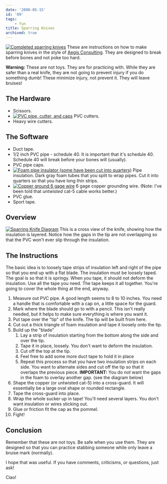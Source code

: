 ```yaml
---
date: '2008-05-15'
id: '89'
tags:
    - fun
title: Sparring Knives
archived: true
---
```


[![Completed sparring knives](https://farm4.static.flickr.com/3255/2454731346_c6cd27c8fc_m.jpg%20%22Completed%20sparring%20knives%22)](https://www.flickr.com/photos/docwhat/2454731346/)
These are instructions on how to make sparring knives in the style of
[Aegis Consulting](http://www.aegisconsulting.org). They are designed to break
before bones and not poke too hard.

**Warning:** These are not toys. They are for practicing with. While they are
safer than a real knife, they are not going to prevent injury if you do
something dumb! These minimize injury, not prevent it. They will leave
bruises!

## The Hardware

-   Scissors.
-   [![PVC pipe, cutter, and caps](https://farm3.static.flickr.com/2388/2453905961_32201c2640_t.jpg)](https://www.flickr.com/photos/docwhat/2453905961/)
    PVC cutters.
-   Heavy wire cutters.

## The Software

-   Duct tape.
-   1/2 inch PVC pipe - schedule 40. It is important that it's schedule 40.
    Schedule 40 will break before your bones will (usually).
-   PVC pipe caps.
-   [![Foam pipe insulator (some have been cut into quarters)](https://farm3.static.flickr.com/2339/2453906017_96bbf4b801_t.jpg)](https://www.flickr.com/photos/docwhat/2453906017/)
    Pipe insulation. Dark gray foam tubes that you split to wrap pipes. Cut it
    into quarters so that you have long thin strips.
-   [![Copper ground 6 gage wire](https://farm4.static.flickr.com/3283/2454731680_7161730f5b_t.jpg)](https://www.flickr.com/photos/docwhat/2454731680/)
    6 gage copper grounding wire. (Note: I've been told that _untwisted_ cat-5
    cable works better.)
-   PVC glue.
-   Sport tape.

## Overview

[![Sparring Knife Diagram](https://farm4.static.flickr.com/3116/2460811954_c281358d19.jpg)](https://www.flickr.com/photos/docwhat/2460811954/)
This is a cross view of the knife, showing how the insulation is layered.
Notice how the gaps in the tip are not overlapping so that the PVC won't ever
slip through the insulation.

## The Instructions

The basic idea is to loosely tape strips of insulation left and right of the
pipe so that you end up with a flat blade. The insulation must be loosely
taped. The goal is so that it is springy. When you tape, it should not deform
the insulation. Use all the tape you need. The tape keeps it all together.
You're going to cover the whole thing at the end, anyway.

1.  Measure out PVC pipe. A good length seems to 8 to 10 inches. You need a
    handle that is comfortable with a cap on, a little space for the guard.
2.  Mark where the blade should go to with a pencil. This isn't really needed,
    but it helps to make sure everything is where you want it.
3.  Put tape over the "tip" of the knife. The tip will be built from here.
4.  Cut out a thick triangle of foam insulation and tape it loosely onto the
    tip.
5.  Build up the "blade"
    1.  Lay a strip of insulation starting from the bottom along the side and
        over the tip.
    2.  Tape it in place, loosely. You don't want to deform the insulation.
    3.  Cut off the top at the tip.
    4.  Feel free to add some more duct tape to hold it in place
    5.  Repeat this process so that you have two insulation strips on each
        side. You want to alternate sides and cut off the tip so that it
        overlaps the previous piece. **IMPORTANT:** You do _not_ want the gaps
        in the foam to overlay another gap. (see the diagram below)
6.  Shape the copper (or untwisted cat-5) into a cross-guard. It will
    essentially be a large oval shape or rounded rectangle.
7.  Tape the cross-guard into place.
8.  Wrap the whole sucker up in tape! You'll need several layers. You don't
    want insulation or wires sticking out.
9.  Glue or friction fit the cap as the pommel.
10. Fight!

## Conclusion

Remember that these are not toys. Be safe when you use them. They are designed
so that you can practice stabbing someone while only leave a bruise mark
(normally).

I hope that was useful. If you have comments, criticisms, or questions, just
ask!

Ciao!
